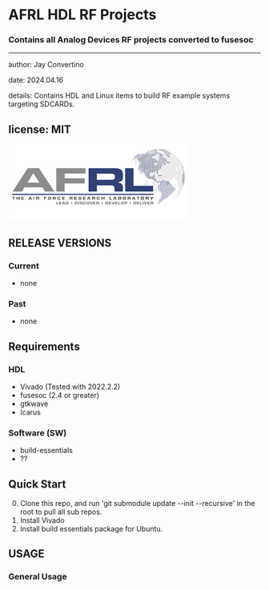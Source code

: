 # AFRL HDL RF Projects
### Contains all Analog Devices RF projects converted to fusesoc

---
author: Jay Convertino

date: 2024.04.16

details: Contains HDL and Linux items to build RF example systems targeting SDCARDs.

license: MIT
---

![logo_img](img/logo.png)

## RELEASE VERSIONS
### Current
  - none

### Past
  - none

## Requirements
### HDL
  - Vivado (Tested with 2022.2.2)
  - fusesoc (2.4 or greater)
  - gtkwave
  - Icarus
### Software (SW)
  - build-essentials
  - ??

## Quick Start
0. Clone this repo, and run 'git submodule update --init --recursive' in the root to pull all sub repos.
1. Install Vivado
2. Install build essentials package for Ubuntu.

## USAGE
### General Usage

